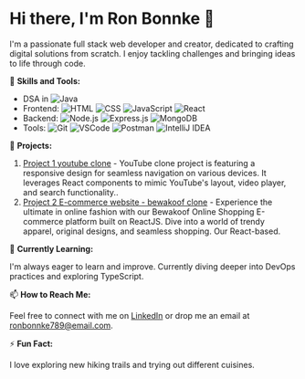 # Hi there, I'm Ron Bonnke 👋

I'm a passionate full stack web developer and creator, dedicated to crafting digital solutions from scratch. I enjoy tackling challenges and bringing ideas to life through code.

🚀 **Skills and Tools:**

- DSA in ![Java](https://img.shields.io/badge/-Java-orange?logo=java&logoColor=white)
- Frontend: ![HTML](https://img.shields.io/badge/-HTML-orange?logo=html5&logoColor=white) ![CSS](https://img.shields.io/badge/-CSS-blue?logo=css3&logoColor=white) ![JavaScript](https://img.shields.io/badge/-JavaScript-yellow?logo=javascript&logoColor=white) ![React](https://img.shields.io/badge/-React-blue?logo=react&logoColor=white)
- Backend: ![Node.js](https://img.shields.io/badge/-Node.js-green?logo=node.js&logoColor=white) ![Express.js](https://img.shields.io/badge/-Express.js-lightgrey?logo=javascript&logoColor=white) ![MongoDB](https://img.shields.io/badge/-MongoDB-green?logo=mongodb&logoColor=white)
- Tools: ![Git](https://img.shields.io/badge/-Git-black?logo=git&logoColor=white) ![VSCode](https://img.shields.io/badge/-VSCode-blue?logo=visual-studio-code&logoColor=white) ![Postman](https://img.shields.io/badge/-Postman-orange?logo=postman&logoColor=white) ![IntelliJ IDEA](https://img.shields.io/badge/-IntelliJ%20IDEA-black?logo=intellij-idea&logoColor=white)


💼 **Projects:**

1. [Project 1 youtube clone](https://tiny-sopapillas-788139.netlify.app/) - YouTube clone project is featuring a responsive design for seamless navigation on various devices. It leverages React components to mimic YouTube's layout, video player, and search functionality..
2. [Project 2 E-commerce website - bewakoof clone](https://fabulous-basbousa-94a726.netlify.app/) - Experience the ultimate in online fashion with our Bewakoof Online Shopping E-commerce platform built on ReactJS. Dive into a world of trendy apparel, original designs, and seamless shopping. Our React-based.


🌱 **Currently Learning:**

I'm always eager to learn and improve. Currently diving deeper into DevOps practices and exploring TypeScript.

📫 **How to Reach Me:**

Feel free to connect with me on [LinkedIn](https://www.linkedin.com/in/ron-bonnke-34275426a/overlay/about-this-profile/) or drop me an email at [ronbonnke789@email.com](mailto:ronbonnke789@email.com).

⚡ **Fun Fact:**

I love exploring new hiking trails and trying out different cuisines.

<!-- Feel free to use or modify this template! -->
